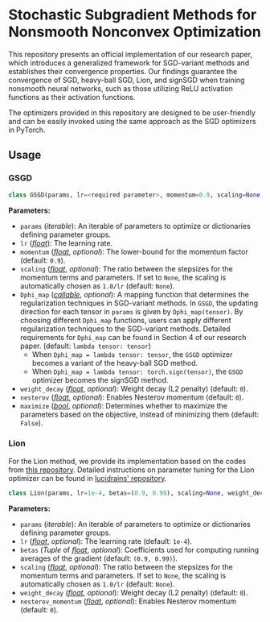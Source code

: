 # Stochastic Subgradient Methods for Nonsmooth Nonconvex Optimization

This repository presents an official implementation of our research paper, which introduces a generalized framework for SGD-variant methods and establishes their convergence properties. Our findings guarantee the convergence of SGD, heavy-ball SGD, Lion, and signSGD when training nonsmooth neural networks, such as those utilizing ReLU activation functions as their activation functions.

The optimizers provided in this repository are designed to be user-friendly and can be easily invoked using the same approach as the SGD optimizers in PyTorch. 

## Usage

### GSGD

```python
class GSGD(params, lr=<required parameter>, momentum=0.9, scaling=None, Dphi_map=lambda tensor: tensor, weight_decay=0, nesterov=0, *, maximize=False)
```

**Parameters:**

- `params` (*iterable*): An iterable of parameters to optimize or dictionaries defining parameter groups.
- `lr` ([*float*](https://docs.python.org/3/library/functions.html#float)): The learning rate.
- `momentum` ([*float*](https://docs.python.org/3/library/functions.html#float), *optional*): The lower-bound for the momentum factor (default: `0.9`).
- `scaling` ([*float*](https://docs.python.org/3/library/functions.html#float), *optional*): The ratio between the stepsizes for the momentum terms and parameters. If set to `None`, the scaling is automatically chosen as `1.0/lr` (default: `None`).
- `Dphi_map` ([*callable*](https://docs.python.org/3/library/functions.html#callable), *optional*): A mapping function that determines the regularization techniques in SGD-variant methods. In `GSGD`, the updating direction for each tensor in `params` is given by `Dphi_map(tensor)`. By choosing different `Dphi_map` functions, users can apply different regularization techniques to the SGD-variant methods. Detailed requirements for `Dphi_map` can be found in Section 4 of our research paper. (default: `lambda tensor: tensor`)
    - When `Dphi_map = lambda tensor: tensor`, the `GSGD` optimizer becomes a variant of the heavy-ball SGD method.
    - When `Dphi_map = lambda tensor: torch.sign(tensor)`, the `GSGD` optimizer becomes the signSGD method.
- `weight_decay` ([*float*](https://docs.python.org/3/library/functions.html#float), *optional*): Weight decay (L2 penalty) (default: `0`).
- `nesterov` ([*float*](https://docs.python.org/3/library/functions.html#float), *optional*): Enables Nesterov momentum (default: `0`).
- `maximize` ([*bool*](https://docs.python.org/3/library/functions.html#bool), *optional*): Determines whether to maximize the parameters based on the objective, instead of minimizing them (default: `False`).

### Lion

For the Lion method, we provide its implementation based on the codes from [this repository](https://github.com/google/automl/tree/master/lion). Detailed instructions on parameter tuning for the Lion optimizer can be found in [lucidrains' repository](https://github.com/lucidrains/lion-pytorch).

```python
class Lion(params, lr=1e-4, betas=(0.9, 0.99), scaling=None, weight_decay=0.0, nesterov_momentum=0)
```

**Parameters:**

- `params` (*iterable*): An iterable of parameters to optimize or dictionaries defining parameter groups.
- `lr` ([*float*](https://docs.python.org/3/library/functions.html#float), *optional*): The learning rate (default: `1e-4`).
- `betas` (*Tuple* of [*float*](https://docs.python.org/3/library/functions.html#float), *optional*): Coefficients used for computing running averages of the gradient (default: `(0.9, 0.99)`).
- `scaling` ([*float*](https://docs.python.org/3/library/functions.html#float), *optional*): The ratio between the stepsizes for the momentum terms and parameters. If set to `None`, the scaling is automatically chosen as `1.0/lr` (default: `None`).
- `weight_decay` ([*float*](https://docs.python.org/3/library/functions.html#float), *optional*): Weight decay (L2 penalty) (default: `0`).
- `nesterov_momentum` ([*float*](https://docs.python.org/3/library/functions.html#float), *optional*): Enables Nesterov momentum (default: `0`).
